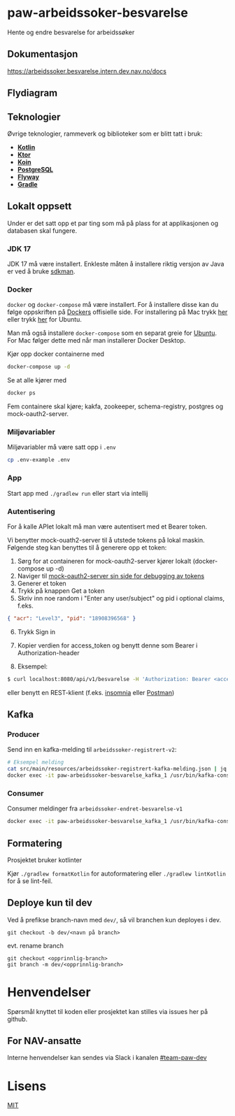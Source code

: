 # paw-arbeidssoker-besvarelse

Hente og endre besvarelse for arbeidssøker

## Dokumentasjon

https://arbeidssoker.besvarelse.intern.dev.nav.no/docs

## Flydiagram

## Teknologier

Øvrige teknologier, rammeverk og biblioteker som er blitt tatt i bruk:

- [**Kotlin**](https://kotlinlang.org/)
- [**Ktor**](https://ktor.io/)
- [**Koin**](https://insert-koin.io/)
- [**PostgreSQL**](https://www.postgresql.org/)
- [**Flyway**](https://flywaydb.org/)
- [**Gradle**](https://gradle.org/)

## Lokalt oppsett

Under er det satt opp et par ting som må på plass for at applikasjonen og databasen skal fungere.

### JDK 17

JDK 17 må være installert. Enkleste måten å installere riktig versjon av Java er ved å
bruke [sdkman](https://sdkman.io/install).

### Docker

`docker` og `docker-compose` må være installert. For å
installere disse kan du følge oppskriften på [Dockers](https://www.docker.com/) offisielle side. For installering på Mac
trykk [her](https://docs.docker.com/desktop/mac/install/) eller
trykk [her](https://docs.docker.com/engine/install/ubuntu/) for Ubuntu.

Man må også installere `docker-compose` som en separat greie
for [Ubuntu](https://docs.docker.com/compose/install/#install-compose-on-linux-systems). For Mac følger dette med når
man installerer Docker Desktop.

Kjør opp docker containerne med

```sh
docker-compose up -d
```

Se at alle kjører med

```sh
docker ps
```

Fem containere skal kjøre; kakfa, zookeeper, schema-registry, postgres og mock-oauth2-server.

### Miljøvariabler

Miljøvariabler må være satt opp i `.env`

```sh
cp .env-example .env
```

### App

Start app med `./gradlew run` eller start via intellij

### Autentisering

For å kalle APIet lokalt må man være autentisert med et Bearer token.

Vi benytter mock-ouath2-server til å utstede tokens på lokal maskin. Følgende steg kan benyttes til å generere opp et token:

1. Sørg for at containeren for mock-oauth2-server kjører lokalt (docker-compose up -d)
2. Naviger til [mock-oauth2-server sin side for debugging av tokens](http://localhost:8081/default/debugger)
3. Generer et token
4. Trykk på knappen Get a token
5. Skriv inn noe random i "Enter any user/subject" og pid i optional claims, f.eks.

```json
{ "acr": "Level3", "pid": "18908396568" }
```

6. Trykk Sign in
7. Kopier verdien for access_token og benytt denne som Bearer i Authorization-header

8. Eksempel:

```sh
$ curl localhost:8080/api/v1/besvarelse -H 'Authorization: Bearer <access_token>'
```

eller benytt en REST-klient (f.eks. [insomnia](https://insomnia.rest/) eller [Postman](https://www.postman.com/product/rest-client/))

## Kafka

### Producer

Send inn en kafka-melding til `arbeidssoker-registrert-v2`:

```sh
# Eksempel melding
cat src/main/resources/arbeidssoker-registrert-kafka-melding.json | jq -c .
docker exec -it paw-arbeidssoker-besvarelse_kafka_1 /usr/bin/kafka-console-producer --broker-list 127.0.0.1:9092 --topic arbeidssoker-registrert-v2
```

### Consumer

Consumer meldinger fra `arbeidssoker-endret-besvarelse-v1`

```sh
docker exec -it paw-arbeidssoker-besvarelse_kafka_1 /usr/bin/kafka-console-consumer --bootstrap-server 127.0.0.1:9092 --topic arbeidssoker-endret-besvarelse-v1
```

## Formatering

Prosjektet bruker kotlinter

Kjør `./gradlew formatKotlin` for autoformatering eller `./gradlew lintKotlin` for å se lint-feil.

## Deploye kun til dev

Ved å prefikse branch-navn med `dev/`, så vil branchen kun deployes i dev.

```
git checkout -b dev/<navn på branch>
```

evt. rename branch

```
git checkout <opprinnlig-branch>
git branch -m dev/<opprinnlig-branch>
```

# Henvendelser

Spørsmål knyttet til koden eller prosjektet kan stilles via issues her på github.

## For NAV-ansatte

Interne henvendelser kan sendes via Slack i kanalen [#team-paw-dev](https://nav-it.slack.com/archives/CLTFAEW75)

# Lisens

[MIT](LICENSE)
